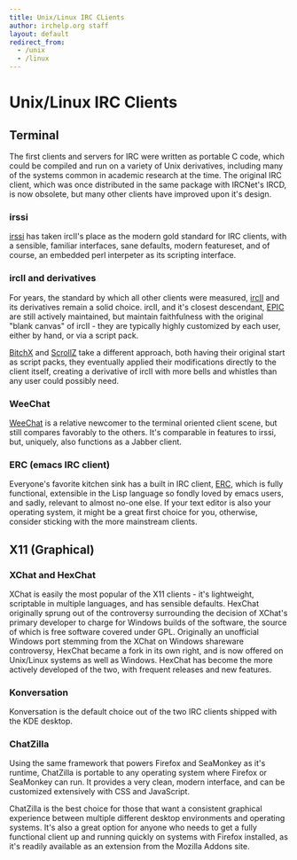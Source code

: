 ```yaml
---
title: Unix/Linux IRC CLients
author: irchelp.org staff
layout: default
redirect_from:
  - /unix
  - /linux
---
```


# Unix/Linux IRC Clients

## Terminal

The first clients and servers for IRC were written as portable C code, which could be compiled and run on a variety of Unix derivatives, including many of the systems common in academic research at the time. The original IRC client, which was once distributed in the same package with IRCNet's IRCD, is now obsolete, but many other clients have improved upon it's design.

### irssi
[irssi](/irchelp/clients/unix/irssi.html) has taken ircII's place as the modern gold standard for IRC clients, with a sensible, familiar interfaces, sane defaults, modern featureset, and of course, an embedded perl interpeter as its scripting interface.

### ircII and derivatives
For years, the standard by which all other clients were measured, [ircII](irchelp/clients/unix/ircii/) and its derivatives remain a solid choice. ircII, and it's closest descendant,
[EPIC](/irchelp/clients/unix/epic.html) are still actively maintained, but maintain faithfulness with the original "blank canvas" of ircII - they are typically highly customized by each user, either by hand, or via a script pack.

[BitchX](/irchelp/clients/unix/bitchx.html) and [ScrollZ](/irchelp/clients/unix/scrollz.html) take a different approach, both having their original start as script packs, they eventually applied their modifications directly to the client itself, creating a derivative of ircII with more bells and whistles than any user could possibly need.

### WeeChat
[WeeChat](/irchelp/clients/unix/weechat.html) is a relative newcomer to the terminal oriented client scene, but still compares favorably to the others. It's comparable in features to irssi, but, uniquely, also functions as a Jabber client.

### ERC (emacs IRC client)

Everyone's favorite kitchen sink has a built in IRC client, [ERC](/irchelp/clients/unix/erc.html), which is fully functional, extensible in the Lisp language so fondly loved by emacs users, and sadly, relevant to almost no-one else. If your text editor is also your operating system, it might be a great first choice for you, otherwise, consider sticking with the more mainstream clients.


## X11 (Graphical)

### XChat and HexChat
XChat is easily the most popular of the X11 clients - it's lightweight, scriptable in multiple languages, and has sensible defaults. HexChat originally sprung out of the controversy surrounding the decision of XChat's primary developer to charge for Windows builds of the software, the source of which is free software covered under GPL. Originally an unofficial Windows port stemming from the XChat on Windows shareware controversy, HexChat became a fork in its own right, and is now offered on Unix/Linux systems as well as Windows. HexChat has become the more actively developed of the two, with frequent releases and new features.


### Konversation
Konversation is the default choice out of the two IRC clients shipped with the KDE desktop.


### ChatZilla

Using the same framework that powers Firefox and SeaMonkey as it's runtime, ChatZilla is portable to any operating system where Firefox or SeaMonkey can run. It provides a very clean, modern interface, and can be customized extensively with CSS and JavaScript.

ChatZilla is the best choice for those that want a consistent graphical experience between multiple different desktop environments and operating systems. It's also a great option for anyone who needs to get a fully functional client up and running quickly on systems with Firefox installed, as it's readily available as an extension from the Mozilla Addons site.
